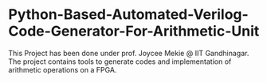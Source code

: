 # Python-Based-Automated-Verilog-Code-Generator-For-Arithmetic-Unit
This Project has been done under prof. Joycee Mekie @ IIT Gandhinagar. The project contains tools to generate codes and implementation of arithmetic operations on a FPGA. 
